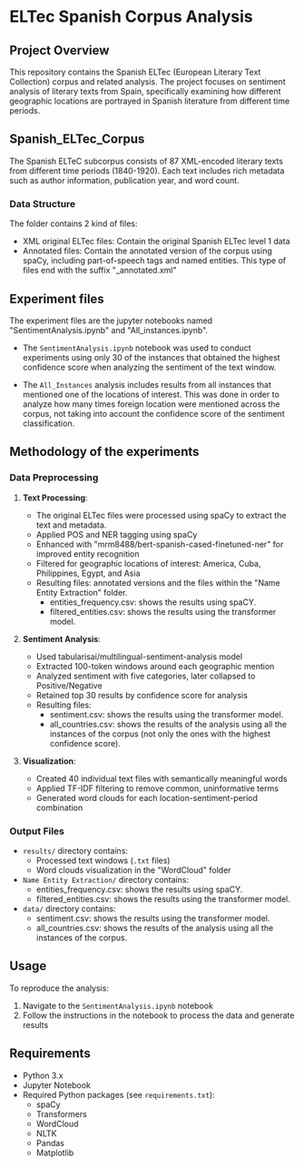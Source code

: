 # ELTec Spanish Corpus Analysis

## Project Overview
This repository contains the Spanish ELTec (European Literary Text Collection) corpus and related analysis. The project focuses on sentiment analysis of literary texts from Spain, specifically examining how different geographic locations are portrayed in Spanish literature from different time periods.

## Spanish_ELTec_Corpus
The Spanish ELTeC subcorpus consists of 87 XML-encoded literary texts from different time periods (1840-1920). Each text includes rich metadata such as author information, publication year, and word count.

### Data Structure
The folder contains 2 kind of files: 
- XML original ELTec files: Contain the original Spanish ELTec level 1 data
- Annotated files: Contain the annotated version of the corpus using spaCy, including part-of-speech tags and named entities. This type of files end with the suffix "_annotated.xml"

## Experiment files
The experiment files are the jupyter notebooks named "SentimentAnalysis.ipynb" and "All_instances.ipynb".

- The `SentimentAnalysis.ipynb` notebook was used to conduct experiments using only 30 of the instances that obtained the highest confidence score when analyzing the sentiment of the text window.

- The `All_Instances` analysis includes results from all instances that mentioned one of the locations of interest. This was done in order to analyze how many times foreign location were mentioned across the corpus, not taking into account the confidence score of the sentiment classification.

## Methodology of the experiments
### Data Preprocessing
1. **Text Processing**:
   - The original ELTec files were processed using spaCy to extract the text and metadata. 
   - Applied POS and NER tagging using spaCy
   - Enhanced with "mrm8488/bert-spanish-cased-finetuned-ner" for improved entity recognition
   - Filtered for geographic locations of interest: America, Cuba, Philippines, Egypt, and Asia
   - Resulting files: annotated versions and the files within the "Name Entity Extraction" folder. 
        - entities_frequency.csv: shows the results using spaCY.
        - filtered_entities.csv: shows the results using the transformer model.
   

2. **Sentiment Analysis**:
   - Used tabularisai/multilingual-sentiment-analysis model
   - Extracted 100-token windows around each geographic mention
   - Analyzed sentiment with five categories, later collapsed to Positive/Negative
   - Retained top 30 results by confidence score for analysis
   - Resulting files: 
        - sentiment.csv: shows the results using the transformer model. 
        - all_countries.csv: shows the results of the analysis using all the instances of the corpus (not only the ones with the highest confidence score). 


3. **Visualization**:
    - Created 40 individual text files with semantically meaningful words
    - Applied TF-IDF filtering to remove common, uninformative terms
    - Generated word clouds for each location-sentiment-period combination


### Output Files
- `results/` directory contains:
  - Processed text windows (`.txt` files)
  - Word clouds visualization in the "WordCloud" folder
- `Name Entity Extraction/` directory contains:
    - entities_frequency.csv: shows the results using spaCY.
    - filtered_entities.csv: shows the results using the transformer model.
- `data/` directory contains:
    - sentiment.csv: shows the results using the transformer model. 
    - all_countries.csv: shows the results of the analysis using all the instances of the corpus.

## Usage
To reproduce the analysis:
1. Navigate to the `SentimentAnalysis.ipynb` notebook
2. Follow the instructions in the notebook to process the data and generate results

## Requirements
- Python 3.x
- Jupyter Notebook
- Required Python packages (see `requirements.txt`):
  - spaCy
  - Transformers
  - WordCloud
  - NLTK
  - Pandas
  - Matplotlib

